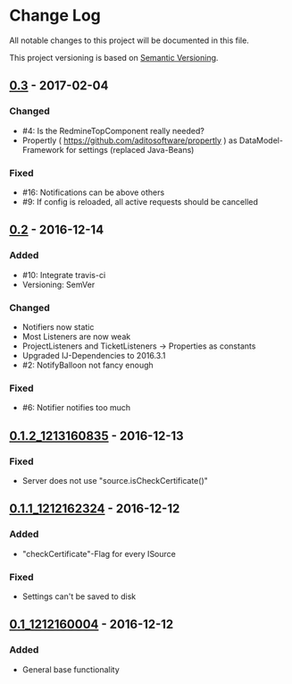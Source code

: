 # Change Log
All notable changes to this project will be documented in this file.

This project versioning is based on [Semantic Versioning](http://semver.org/).

## [0.3] - 2017-02-04
### Changed
- \#4: Is the RedmineTopComponent really needed?
- Propertly ( https://github.com/aditosoftware/propertly ) as DataModel-Framework for settings (replaced Java-Beans)

### Fixed
- \#16: Notifications can be above others
- \#9: If config is reloaded, all active requests should be cancelled

## [0.2] - 2016-12-14
### Added
- \#10: Integrate travis-ci
- Versioning: SemVer

### Changed
- Notifiers now static
- Most Listeners are now weak
- ProjectListeners and TicketListeners -> Properties as constants
- Upgraded IJ-Dependencies to 2016.3.1
- \#2: NotifyBalloon not fancy enough

### Fixed
- \#6: Notifier notifies too much

## [0.1.2_1213160835] - 2016-12-13
### Fixed
- Server does not use "source.isCheckCertificate()"

## [0.1.1_1212162324] - 2016-12-12
### Added
- "checkCertificate"-Flag for every ISource

### Fixed
- Settings can't be saved to disk

## [0.1_1212160004] - 2016-12-12
### Added
- General base functionality

[0.3]: https://github.com/wglanzer/redmine-intellij-plugin/releases/tag/v0.3
[0.2]: https://github.com/wglanzer/redmine-intellij-plugin/releases/tag/v0.2
[0.1.2_1213160835]: https://github.com/wglanzer/redmine-intellij-plugin/releases/tag/0.1.2_1213160835
[0.1.1_1212162324]: https://github.com/wglanzer/redmine-intellij-plugin/releases/tag/0.1.1_1212162324
[0.1_1212160004]: https://github.com/wglanzer/redmine-intellij-plugin/releases/tag/0.1_1212160004

